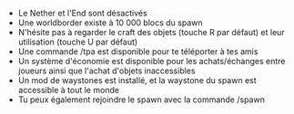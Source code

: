 - Le Nether et l'End sont désactivés
- Une worldborder existe à 10 000 blocs du spawn
- N'hésite pas à regarder le craft des objets (touche R par défaut) et leur utilisation (touche U par défaut)
- Une commande /tpa est disponible pour te téléporter à tes amis
- Un système d'économie est disponible pour les achats/échanges entre joueurs ainsi que l'achat d'objets inaccessibles
- Un mod de waystones est installé, et la waystone du spawn est accessible à tout le monde
- Tu peux également rejoindre le spawn avec la commande /spawn

